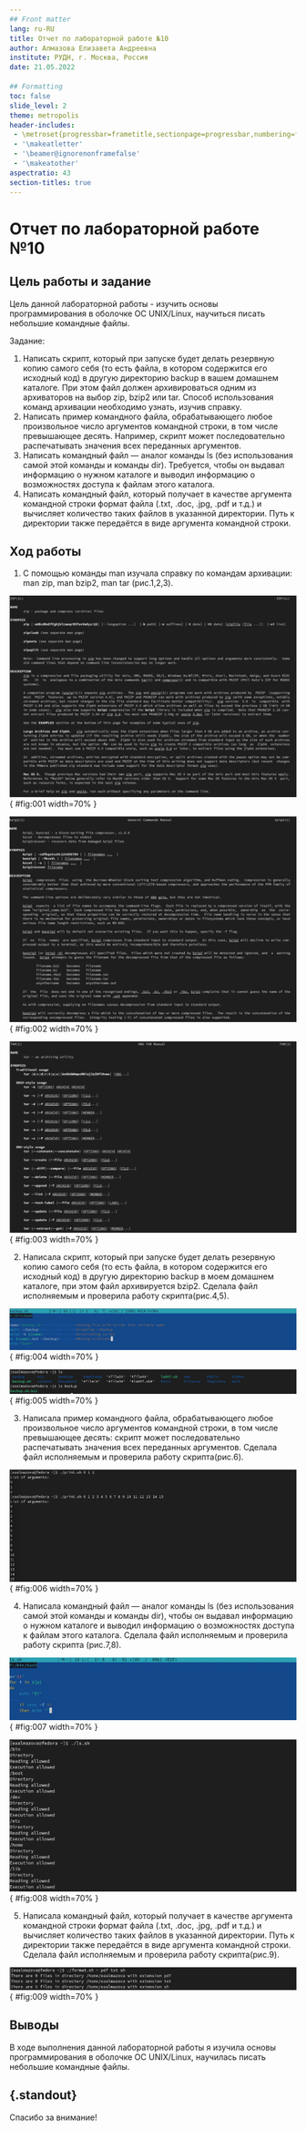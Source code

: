 ```yaml
---
## Front matter
lang: ru-RU
title: Отчет по лабораторной работе №10
author: Алмазова Елизавета Андреевна
institute: РУДН, г. Москва, Россия
date: 21.05.2022

## Formatting
toc: false
slide_level: 2
theme: metropolis
header-includes: 
 - \metroset{progressbar=frametitle,sectionpage=progressbar,numbering=fraction}
 - '\makeatletter'
 - '\beamer@ignorenonframefalse'
 - '\makeatother'
aspectratio: 43
section-titles: true
---
```


# Отчет по лабораторной работе №10

## Цель работы и задание

Цель данной лабораторной работы - изучить основы программирования в оболочке ОС UNIX/Linux, научиться писать небольшие командные файлы.

Задание:

1. Написать скрипт, который при запуске будет делать резервную копию самого себя (то есть файла, в котором содержится его исходный код) в другую директорию backup в вашем домашнем каталоге. При этом файл должен архивироваться одним из архиваторов на выбор zip, bzip2 или tar. Способ использования команд архивации необходимо узнать, изучив справку.
2. Написать пример командного файла, обрабатывающего любое произвольное число аргументов командной строки, в том числе превышающее десять. Например, скрипт может последовательно распечатывать значения всех переданных аргументов.
3. Написать командный файл — аналог команды ls (без использования самой этой команды и команды dir). Требуется, чтобы он выдавал информацию о нужном каталоге и выводил информацию о возможностях доступа к файлам этого каталога.
4. Написать командный файл, который получает в качестве аргумента командной строки формат файла (.txt, .doc, .jpg, .pdf и т.д.) и вычисляет количество таких файлов в указанной директории. Путь к директории также передаётся в виде аргумента командной строки.

## Ход работы

1. С помощью команды man изучала справку по командам архивации: man zip, man bzip2, man tar (рис.1,2,3).

![Рисунок 1 - man zip.](image/1.png){ #fig:001 width=70% }

![Рисунок 2 - man bzip2.](image/2.png){ #fig:002 width=70% }

![Рисунок 3 - man tar.](image/3.png){ #fig:003 width=70% }

2. Написала скрипт, который при запуске будет делать резервную копию самого себя (то есть файла, в котором содержится его исходный код) в другую директорию backup в моем домашнем каталоге, при этом файл архивируется bzip2. Cделала файл исполняемым и проверила работу скрипта(рис.4,5).

![Рисунок 4 - Редактирование файла backup.sh.](image/4.png){ #fig:004 width=70% }

![Рисунок 5 - Результат работы скрипта.](image/5.png){ #fig:005 width=70% }

3. Написала пример командного файла, обрабатывающего любое произвольное число аргументов командной строки, в том числе превышающее десять: скрипт может последовательно распечатывать значения всех переданных аргументов. Cделала файл исполняемым и проверила работу скрипта(рис.6).

![Рисунок 6 - Результат работы скрипта.](image/6.png){ #fig:006 width=70% }

4. Написала командный файл — аналог команды ls (без использования самой этой команды и команды dir), чтобы он выдавал информацию о нужном каталоге и выводил информацию о возможностях доступа к файлам этого каталога. Cделала файл исполняемым и проверила работу скрипта (рис.7,8).

![Рисунок 7 - Редактирование файла ls.sh.](image/7.png){ #fig:007 width=70% }

![Рисунок 8 - Результат работы скрипта.](image/8.png){ #fig:008 width=70% }

5. Написала командный файл, который получает в качестве аргумента командной строки формат файла (.txt, .doc, .jpg, .pdf и т.д.) и вычисляет количество таких файлов в указанной директории. Путь к директории также передаётся в виде аргумента командной строки. Cделала файл исполняемым и проверила работу скрипта(рис.9).

![Рисунок 9 - Подсчет файлов домашнего каталога с расширениями pdf, txt, sh.](image/9.png){ #fig:009 width=70% }

## Выводы

В ходе выполнения данной лабораторной работы я изучила основы программирования в оболочке ОС UNIX/Linux, научилась писать небольшие командные файлы.

## {.standout}

Спасибо за внимание!

